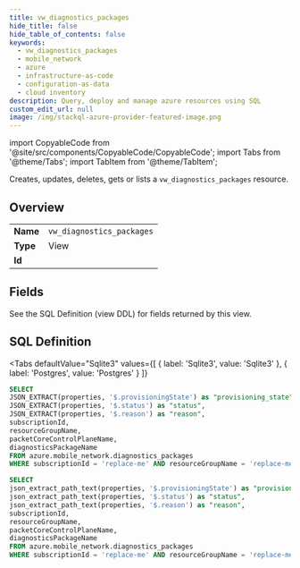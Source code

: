 ```yaml
--- 
title: vw_diagnostics_packages
hide_title: false
hide_table_of_contents: false
keywords:
  - vw_diagnostics_packages
  - mobile_network
  - azure
  - infrastructure-as-code
  - configuration-as-data
  - cloud inventory
description: Query, deploy and manage azure resources using SQL
custom_edit_url: null
image: /img/stackql-azure-provider-featured-image.png
---
```


import CopyableCode from '@site/src/components/CopyableCode/CopyableCode';
import Tabs from '@theme/Tabs';
import TabItem from '@theme/TabItem';

Creates, updates, deletes, gets or lists a <code>vw_diagnostics_packages</code> resource.

## Overview
<table><tbody>
<tr><td><b>Name</b></td><td><code>vw_diagnostics_packages</code></td></tr>
<tr><td><b>Type</b></td><td>View</td></tr>
<tr><td><b>Id</b></td><td><CopyableCode code="azure.mobile_network.vw_diagnostics_packages" /></td></tr>
</tbody></table>

## Fields

See the SQL Definition (view DDL) for fields returned by this view.

## SQL Definition

<Tabs
defaultValue="Sqlite3"
values={[
{ label: 'Sqlite3', value: 'Sqlite3' },
{ label: 'Postgres', value: 'Postgres' }
]}
>
<TabItem value="Sqlite3">

```sql
SELECT
JSON_EXTRACT(properties, '$.provisioningState') as "provisioning_state",
JSON_EXTRACT(properties, '$.status') as "status",
JSON_EXTRACT(properties, '$.reason') as "reason",
subscriptionId,
resourceGroupName,
packetCoreControlPlaneName,
diagnosticsPackageName
FROM azure.mobile_network.diagnostics_packages
WHERE subscriptionId = 'replace-me' AND resourceGroupName = 'replace-me' AND packetCoreControlPlaneName = 'replace-me';
```

</TabItem>
<TabItem value="Postgres">

```sql
SELECT
json_extract_path_text(properties, '$.provisioningState') as "provisioning_state",
json_extract_path_text(properties, '$.status') as "status",
json_extract_path_text(properties, '$.reason') as "reason",
subscriptionId,
resourceGroupName,
packetCoreControlPlaneName,
diagnosticsPackageName
FROM azure.mobile_network.diagnostics_packages
WHERE subscriptionId = 'replace-me' AND resourceGroupName = 'replace-me' AND packetCoreControlPlaneName = 'replace-me';
```

</TabItem>
</Tabs>

